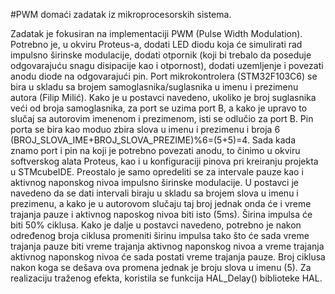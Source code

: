 #PWM domaći zadatak iz mikroprocesorskih sistema. 

Zadatak je fokusiran na implementaciji PWM (Pulse Width Modulation). Potrebno je, u okviru Proteus-a, dodati LED diodu koja će simulirati rad impulsno širinske modulacije, dodati otpornik (koji bi trebalo da poseduje odgovarajuću snagu disipacije kao i otpornost), dodati uzemljenje i povezati anodu diode na odgovarajući pin.
Port mikrokontrolera (STM32F103C6) se bira u skladu sa brojem samoglasnika/suglasnika u imenu i prezimenu autora (Filip Milić). Kako je u postavci navedeno, ukoliko je broj suglasnika veći od broja samoglasnika, za port se uzima port B, a kako je upravo to slučaj sa autorovim imenenom i prezimenom, isti se odlučio za port B.
Pin porta se bira kao moduo zbira slova u imenu i prezimenu i broja 6 (BROJ_SLOVA_IME+BROJ_SLOVA_PREZIME)%6=(5+5)=4. Sada kada znamo port i pin na koji je potrebno povezati anodu, to činimo u okviru softverskog alata Proteus, kao i u konfiguraciji pinova pri kreiranju projekta u STMcubeIDE.
Preostalo je samo opredeliti se za intervale pauze kao i aktivnog naponskog nivoa impulsno širinske modulacije. U postavci je navedeno da se dati intervali biraju u skladu sa brojem slova u imenu i prezimenu, a kako je u autorovom slučaju taj broj jednak onda će i vreme trajanja pauze i aktivnog naposkog nivoa biti isto (5ms).
Širina impulsa će biti 50% ciklusa.
Kako je dalje u postavci navedeno, potrebno je nakon određenog broja ciklusa promeniti širinu impulsa tako što će sada vreme trajanja pauze biti vreme trajanja aktivnog naponskog nivoa a vreme trajanja aktivnog naponskog nivoa će sada postati vreme trajanja pauze. Broj ciklusa nakon koga se dešava ova promena jednak je broju slova u imenu (5).
Za realizaciju traženog efekta, koristila se funkcija HAL_Delay() biblioteke HAL. 